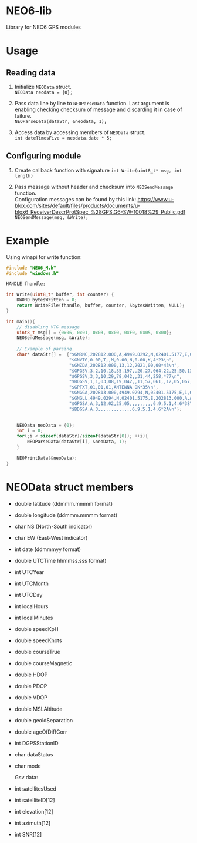 # NEO6-lib
Library for NEO6 GPS modules

# Usage
## Reading data
1. Initialize `NEOData` struct. \
    ``NEOData neodata = {0};``


2. Pass data line by line to `NEOParseData` function. 
    Last argument is enabling checking checksum of message and discarding it in case of failure. \
    ``NEOParseData(dataStr, &neodata, 1);``


3. Access data by accessing members of `NEOData` struct. \
    ``int dateTimesFive = neodata.date * 5;``

## Configuring module
1. Create callback function with signature `int Write(uint8_t* msg, int length)`


2. Pass message without header and checksum into `NEOSendMessage` function.\
Configuration messages can be found by this link: https://www.u-blox.com/sites/default/files/products/documents/u-blox6_ReceiverDescrProtSpec_%28GPS.G6-SW-10018%29_Public.pdf \
    ``NEOSendMessage(msg, &Write);``


# Example
Using winapi for write function:
```c
#include "NEO6_M.h"
#include "windows.h"

HANDLE fhandle;

int Write(uint8_t* buffer, int counter) {
    DWORD bytesWritten = 0;
    return WriteFile(fhandle, buffer, counter, &bytesWritten, NULL);
}

int main(){
    // disabling VTG message
    uint8_t msg[] = {0x06, 0x01, 0x03, 0x00, 0xF0, 0x05, 0x00}; 
    NEOSendMessage(msg, &Write);
    
    // Example of parsing
    char* dataStr[] =  {"$GNRMC,202812.000,A,4949.0292,N,02401.5177,E,0.00,0.00,131221,,,A*73\n",
                        "$GNVTG,0.00,T,,M,0.00,N,0.00,K,A*23\n",
                        "$GNZDA,202812.000,13,12,2021,00,00*43\n",
                        "$GPGSV,3,2,10,18,35,197,,20,27,064,22,25,50,137,22,26,33,302,*7E\n",
                        "$GPGSV,3,3,10,29,78,042,,31,44,258,*77\n",
                        "$BDGSV,1,1,03,08,19,042,,11,57,061,,12,05,067,*5F\n",
                        "$GPTXT,01,01,01,ANTENNA OK*35\n",
                        "$GNGGA,202813.000,4949.0294,N,02401.5175,E,1,04,5.1,388.5,M,0.0,M,,*70\n",
                        "$GNGLL,4949.0294,N,02401.5175,E,202813.000,A,A*43\n",
                        "$GPGSA,A,3,12,02,25,05,,,,,,,,,6.9,5.1,4.6*38\n",
                        "$BDGSA,A,3,,,,,,,,,,,,,6.9,5.1,4.6*2A\n"};

    
    NEOData neoData = {0};
    int i = 0;
    for(;i < sizeof(dataStr)/sizeof(dataStr[0]); ++i){
        NEOParseData(dataStr[i], &neoData, 1);
    }
    
    NEOPrintData(&neoData);
}
```

# NEOData struct members
* double latitude    (ddmmm.mmmm format)
* double longitude   (ddmmm.mmmm format)
* char NS            (North-South indicator)
* char EW            (East-West indicator)
* int date           (ddmmmyy format)
* double UTCTime     hhmmss.sss format)
* int UTCYear
* int UTCMonth
* int UTCDay
* int localHours
* int localMinutes
* double speedKpH
* double speedKnots
* double courseTrue
* double courseMagnetic
* double HDOP
* double PDOP
* double VDOP
* double MSLAltitude
* double geoidSeparation
* double ageOfDiffCorr
* int DGPSStationID
* char dataStatus
* char mode

    Gsv data:
* int satellitesUsed
* int satelliteID[12]
* int elevation[12]
* int azimuth[12]
* int SNR[12]
